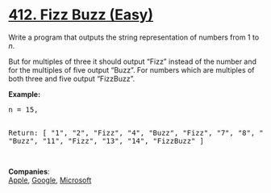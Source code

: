 # [412. Fizz Buzz (Easy)](https://leetcode.com/problems/fizz-buzz/)

<p>Write a program that outputs the string representation of numbers from 1 to <i>n</i>.</p>

<p>But for multiples of three it should output “Fizz” instead of the number and for the multiples of five output “Buzz”. For numbers which are multiples of both three and five output “FizzBuzz”.</p>

<p><b>Example:</b>
</p><pre>n = 15,

Return:
[
"1",
"2",
"Fizz",
"4",
"Buzz",
"Fizz",
"7",
"8",
"Fizz",
"Buzz",
"11",
"Fizz",
"13",
"14",
"FizzBuzz"
]

</pre>
<p></p>

**Companies**:  
[Apple](https://leetcode.com/company/apple), [Google](https://leetcode.com/company/google), [Microsoft](https://leetcode.com/company/microsoft)
